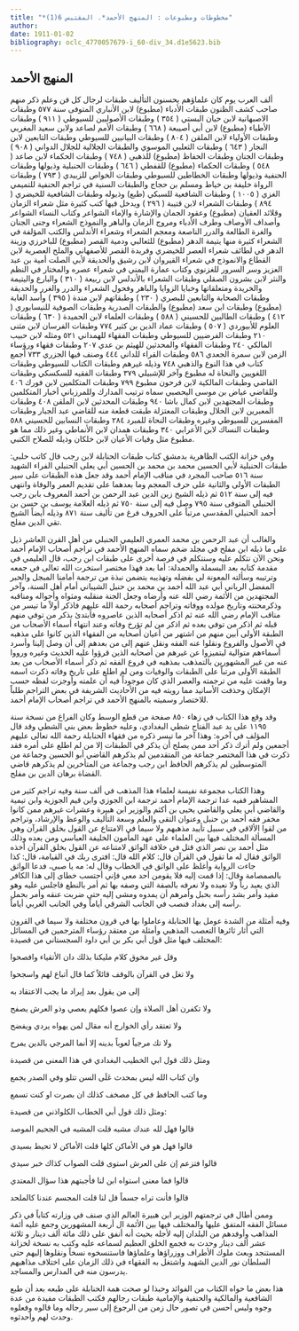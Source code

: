```yaml
---
title: "*مخطوطات ومطبوعات : المنهج الأحمد*. المقتبس 6(1)"
author: 
date: 1911-01-02
bibliography: oclc_4770057679-i_60-div_34.d1e5623.bib
---
```




##  المنهج الأحمد 


 ألف العرب يوم كان علماؤهم يحسنون التأليف طبقات لرجال كل فن وعلم ذكر منهم صاحب كشف الظنون طبقات الأدباء (مطبوع) لابن الأنباري المتوفى سنة  ٥٧٧  وطبقات الاصبهانية لابن حيان البستي (  ٣٥٤  ) وطبقات الأصوليين للسيوطي (  ٩١١  ) وطبقات الأطباء (مطبوع) لابن أبي أصيبعة (  ٦٦٨  ) وطبقات الأمم لصاعد ولابن سعيد المغربي وطبقات الأولياء لابن الملقن (  ٨٠٤  ) وطبقات البيانيين للسيوطي وطبقات التابعين لابن النجار (  ٦٤٣  ) وطبقات الثعلبي الموسوي والطبقات الجلالية للجلال الدواني (  ٩٠٨  ) وطبقات الجنان وطبقات الحفاظ (مطبوع) للذهبي (  ٧٤٨  ) وطبقات الحكماء لابن صاعد (  ٥٤٨  ) وطبقات الحكماء (مطبوع) للقفطي (  ٦٤٦  ) وطبقات الحنبلية   وذيولها وطبقات الحنفية وذيولها وطبقات الخطاطين للسيوطي وطبقات الخواص للزبيدي (  ٧٩٣  ) وطبقات الرواة خليفة بن خياط ومسلم بن حجاج والطبقات السنية في تراجم الحنفية للتميمي الغزي (  ١٠٠٥  ) وطبقات الشافعية للسبكي (طبع) وذيوله وطبقات الشافعية للخيضري (  ٨٩٤  ) وطبقات الشعراء لابن قتيبة (  ٢٩٦  ) ويدخل فيها كتب كثيرة مثل شعراء الزمان وقلائد العقيان (مطبوع) وعقود الجمان والإشارة والإماء الشواعر وكتاب النساء الشواعر وأصداف الأوصاف وطرف الأدباء ومروج الزمان والباهر والنموذج الشعراء وجنى الجنان والغرة الطالعة والدرر الناصعة ومعجم الشعراء وشعراء الأندلس والكتب المؤلفة في الشعراء كثيرة منها يتيمة الدهر (مطبوع) للثعالبي ودمية القصر (مطبوع) للباخرزي وزينة الدهر في لطائف شعراء العصر للخيضري وفريدة القصر للأصفهاني والملح العصرية لابن القطاع والانموذج في شعراء القيروان لابن رشيق والحديقة لأبي الصلت أمية بن عبد العزيز وسر السرور للغزنوي وكتاب عمارة اليمني في شعراء عصره والمختار في النظم والنثر لابن بشرون الصقلي وطبقات الشعراء بالأندلس لابن ربيعة (  ٣١٠  ) والبارع واليتيمة والخريدة ومتعلقاتها وخبايا الزوايا والباهر وفحول الشعراء والدرر والغرر والحديقة وطبقات الصحابة والتابعين للبصري (  ٢٣٠  ) وطبقاتهم لابن مندة (  ٣٩٥  ) وأسد الغابة (مطبوع) وطبقات ابن سعد (مطبوع) والطبقات الصدرية وطبقات الصوفية   للنيسابوري (  ٤١٢  ) وطبقات الطالبين للحسيني (  ٥٨٨  ) وطبقات العلماء لابن الحميدة (  ٦٣٠  ) وطبقات العلوم للأبيوردي (  ٥٠٧  ) وطبقات عماد الدين بن كثير  ٧٧٤  وطبقات الفرسان لابن مثنى  ٢١٠  وطبقات الفرضيين للسيوطي وطبقات الفقهاء للهمداني  ٥٢١  ومثله لابن حبيب المالكي  ٢٤٠  وطبقات الفقهاء والمحدثين للهيثم بن عدي  ٢٠٧  وطبقات فقهاء ورؤساء الزمن لابن سمرة الجعدي  ٥٨٦  وطبقات القراء للداني  ٤٤٤  وصنف فيها الجزري  ٧٣٣  أجمع كتاب في هذا النوع والذهبي  ٧٤٨  وذيله غيرهم وطبقات الكتاب للسيوطي وطبقات اللغويين والنحاة له مطبوع وآخر للإشبيلي  ٣٧٩  وطبقات الفقيه للسكسكي وطبقات القاضي وطبقات المالكية لابن فرحون مطبوع  ٧٩٩  وطبقات المتكلمين لابن فورك  ٤٠٦  وللقاضي عياض بن موسى اليحصبي سماه ترتيب المدارك وللمرزباني أخبار المتكلمين وطبقات المجتهدين لابن كمال باشا  ٩٤٠  وطبقات المحدثين لابن الملقن  ٤٠٨  وطبقات المعبرين لابن الخلال وطبقات المعتزلة طبقت قطعة منه للقاضي عبد الجبار وطبقات المفسرين للسيوطي وغيره وطبقات النحاة للمبرد  ٢٨٤   وطبقات النسابين للحسيني  ٥٨٨  وطبقات النساك لابن الأعرابي  ٣٤٠  وطبقات همدان لابن الأنماطي وغير ذلك مما هو مطبوع مثل وفيات الأعيان لابن خلكان وذيله للصلاح الكتبي. 

 وفي خزانة الكتب الظاهرية بدمشق كتاب طبقات الحنابلة لابن رجب قال كاتب حلبي: طبقات الحنبلية لأبي الحسين محمد بن محمد بن الحسين أبي يعلى الحنبلي الفراء الشهيد سنة  ٥١٦  صاحب المجرد في مناقب الإمام أحمد وقد جعل هذه الطبقات على سير الطبقات الأولى والثانية على حرف المعجم وما بعدهما على تقديم العمر والوفاة وانتهى فيه إلى سنة  ٥١٢  ثم ذيله الشيخ زين الدين عبد الرحمن بن أحمد المعروف بابن رجب الحنبلي المتوفى سنة  ٧٩٥  وصل فيه إلى سنة  ٧٥٠  ثم ذيله العلامة يوسف بن حسن بن أحمد الحنبلي المقدسي مرتباً على الحروف فرغ من تأليف سنة  ٨٧١  وذيله أيضاً الشيخ تقي الدين مفلح. 

 والغالب أن عبد الرحمن بن محمد العمري العليمي الحنبلي من أهل القرن العاشر ذيل على ما ذيله ابن مفلح في مجلد ضخم سماه المنهج الأحمد في تراجم أصحاب الإمام أحمد ونحن الآن نتكلم عليه وسنتكلم في فرصة أخرى على طبقات ابن رجب، قال العليمي في مقدمة كتابه بعد البسملة والحمدلة: أما بعد فهذا مختصر استخرت الله تعالى في جمعه وترتيبه   وسألته المعونة لي بفضله وتهذيبه يتضمن نبذة من ترجمة أمامنا المبجل والحبر المفضل الرباني أبي عبد الله أحمد بن محمد بن حنبل الشيباني أمام أهل السنة، وآخر المجتهدين من الأئمة رضي الله عنه وأرضاه وجعل الجنة منقلبه ومثواه وأحواله ومناقبه وذكرمحنته وتاريخ مولده ووفاته وتراجم أصحابه رحمة الله عليهم فاذكر أولاً ما تيسر من مناقب الإمام رضي الله عنه ثم اذكر أصحابه الذين عاصروه فأبتدئ بذكر من توفي منهم قبله ثم اذكر من توفي بعده ثم اذكر من لم تؤرخ وفاته وعند انتهاء أسماء الأصحاب من الطبقة الأولى أبين منهم من اشتهر من أعيان أصحابه من الفقهاء الذين كانوا على مذهبه في الأصول والفروع ونقلوا عنه الفقه ونقل عنهم إلى من بعدهم إلى أن وصل إلينا وأسرد أسماءهم متوالية ليتميزوا عن غيرهم من أصحابه الذين قرؤوا عليه الحديث وغيره ورووا عنه من غير المشهورين بالتمذهب بمذهبه في فروع الفقه ثم ذكر أسماء الأصحاب من بعد الطبقة الأولى مرتباً على الطبقات والوفيات ومن لم اطلع على تاريخ وفاته ذكرت اسمه وما وقفت عليه من ترجمته والعصر الذي كان موجوداً فيه أن علمته وأوجزت لفظه حسب الإمكان وحذفت الأسانيد مما رويته فيه من الأحاديث الشريفة في بعض التراجم   طلباً للاختصار وسميته بالمنهج الأحمد في تراجم أصحاب الإمام أحمد. 

 وقد وقع هذا الكتاب في زهاء  ٨٥٠  صفحة من قطع الوسط وكان الفراغ من نسخة سنة  ١١٩٥  على يد عبد الفتاح شطي البغدادي، وعليه خطوط بعض بني الشطي وقد قال المؤلف في آخره: وهذا آخر ما تيسر ذكره من فقهاء الحنابلة رحمة الله تعالى عليهم أجمعين ولم أترك ذكر  أحد  ممن يصلح أن يذكر في الطبقات إلا من لم اطلع على أمره فقد ذكرت في هذا المختصر جماعة من المتقدمين لم يذكرهم القاضي أبو الحسين وجماعة من المتوسطين لم يذكرهم الحافظ ابن رجب وجماعة من المتأخرين لم يذكرهم قاضي القضاة برهان الدين بن مفلح. 

 وهذا الكتاب مجموعة نفيسة لعلماء هذا المذهب في  ألف  سنة وفيه تراجم كثير من المشاهير ففيه عدا ترجمة الإمام أحمد ترجمة ابن الجوزي وابن قيم الجوزية وابن تيمية والقاضي أبي يعلي والقاضي يحيى بن أكثم والوزير ابن هبيرة وعشرات غيرهم ممن كانوا مخفر فقه أحمد بن حنبل وعنوان التقى والعلم وسعة التأليف والوعظ والإرشاد،   وتراجم من لقوا الألاقي في سبيل تأييد مذهبهم ولا سيما في الامتناع عن القول بخلق القرآن وهي المسألة المختلف فيها بين العلماء على عهد المأمون الخليفة العباسي ومن بعده وذلك مثل أحمد بن نصر الذي قتل في خلافة الواثق لامتناعه عن القول بخلق القرآن أخذه الواثق فقال له ما تقول في القرآن قال: كلام الله قال: افترى ربك في القيامة، قال: كذا جاءت الرواية وأغلظ على الواثق في الخطاب وقال له: مه يا صبي، فدعا الواثق بالصمصامة وقال: إذا قمت إليه فلا يقومن  أحد  معي فإني أحتسب خطاي إلى هذا الكافر الذي يعبد رباً ولا نعبده ولا نعرفه بالصفة التي وصفه بها ثم أمر بالنطع فاجلس عليه وهو مقيد وأمر بشد رأسه بحبل وأمرهم أن يمدوه ومشى إليه حتى ضربت عنقه وأمر بحمل رأسه إلى بغداد فنصب في الجانب الشرقي أياماً وفي الجانب الغربي أياماً. 

 وفيه أمثلة من الشدة عومل بها الحنابلة وعاملوا بها في قرون مختلفة ولا سيما في القرون التي أثار ثائرها التعصب المذهبي وأمثلة من معتقد رؤساء المترجمين في المسائل المختلف فيها مثل قول أبي بكر بن أبي داود السجستاني من قصيدة: 

 وقل غير مخوق كلام مليكنا   بذلك دان الأتقياء وافصحوا  

 ولا تغل في القرآن بالوقف قائلاً   كما قال أتباع لهم واسجحوا  

 إلى من يقول بعد إيراد ما يجب الاعتقاد به 

 ولا تكفرن أهل الصلاة وإن عصوا   فكلهم يعصي وذو العرش يصفح  
 
 ولا تعتقد رأي الخوارج أنه   مقال لمن يهواه يردي ويفضح  

 ولا تك مرجياً لعوباً بدينه   إلا أنما المرجي بالدين يمرح  

 ومثل ذلك قول ابي الخطيب البغدادي في هذا المعنى من قصيدة 

 وان كتاب الله ليس بمحدث   عَلَى السن تتلو وفي الصدر يجمع  

 وما كتب الحافظ في كل مصخف   كذلك ان بصرت او كنت تسمع  

 ومثل ذلك قول أبي الخطاب الكلواذني من قصيدة: 

 قالوا فهل لله عندك مشبه   قلت المشبه في الجحيم الموصد  

 قالوا فهل هو في الأماكن كلها   قلت الأماكن لا تحيط بسيدي  

 قالوا فتزعم إن على العرش استوى   قلت الصواب كذاك خبر سيدي  

 قالوا فما معنى استواه ابن لنا   فأجبتهم هذا سؤال المعتدي  

 قالوا فأنت تراه جسماً قل لنا   قلت المجسم عندنا كالملحد  

 وممن أطال في ترجمتهم الوزير ابن هبيرة العالم الذي صنف في وزارته كتاباً في ذكر   مسائل الفقه المتفق عليها والمختلف فيها بين الأئمة ال  أربعة  المشهورين وجمع عليه أئمة المذاهب وأوفدهم من البلدان إليه لأجله بحيث أنه أنفق على ذلك  مائة  ألف  دينار و  ثلاثة  عشر  ألف  دينار وحدث به فجمع الخلق العظيم لسماعه عليه وكتب به نسخة لخزانة المستنجد وبعث ملوك الأطراف ووزراؤها وعلماؤها فاستنسخوه نسخاً ونقلوها إليهم حتى السلطان نور الدين الشهيد واشتغل به الفقهاء في ذلك الزمان على اختلاف مذاهبهم يدرسون منه في المدارس والمساجد. 

 هذا بعض ما حواه الكتاب من الفوائد وحبذا لو صحت همة الحنابلة على طبعه بعد أن طبع الشافعية والمالكية والحنفية والإمامية طبقات رجالهم فكتب الطبقات مفيدة من عدة وجوه وليس أحسن في تصور حال زمن من الرجوع إلى سير رجاله وما قالوه وفعلوه وحدث لهم وأحدثوه. 
